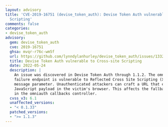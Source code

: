 ```yaml
---
layout: advisory
title: 'CVE-2019-16751 (devise_token_auth): Devise Token Auth vulnerable to Cross-site
  Scripting'
comments: false
categories:
- devise_token_auth
advisory:
  gem: devise_token_auth
  cve: 2019-16751
  ghsa: mvqr-r76c-wm5f
  url: https://github.com/lynndylanhurley/devise_token_auth/issues/1332
  title: Devise Token Auth vulnerable to Cross-site Scripting
  date: 2022-05-24
  description: |
    An issue was discovered in Devise Token Auth through 1.1.2. The omniauth
    failure endpoint is vulnerable to Reflected Cross Site Scripting (XSS) through the
    message parameter. Unauthenticated attackers can craft a URL that executes a malicious
    JavaScript payload in the victim's browser. This affects the fallback_render method
    in the omniauth callbacks controller.
  cvss_v3: 6.1
  unaffected_versions:
  - "< 0.1.33"
  patched_versions:
  - ">= 1.1.3"
---
```

